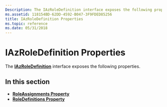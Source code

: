 ```yaml
---
Description: The IAzRoleDefinition interface exposes the following properties.
ms.assetid: 118154BD-62DD-4592-B047-3F9FDED85256
title: IAzRoleDefinition Properties
ms.topic: reference
ms.date: 05/31/2018
---
```


# IAzRoleDefinition Properties

The [**IAzRoleDefinition**](/windows/desktop/api/Azroles/nn-azroles-iazroledefinition) interface exposes the following properties.

## In this section

-   [**RoleAssignments Property**](/windows/desktop/api/Azroles/nf-azroles-iazroledefinition-roleassignments)
-   [**RoleDefinitions Property**](/windows/desktop/api/Azroles/nf-azroles-iazroledefinition-get_roledefinitions)

 

 



